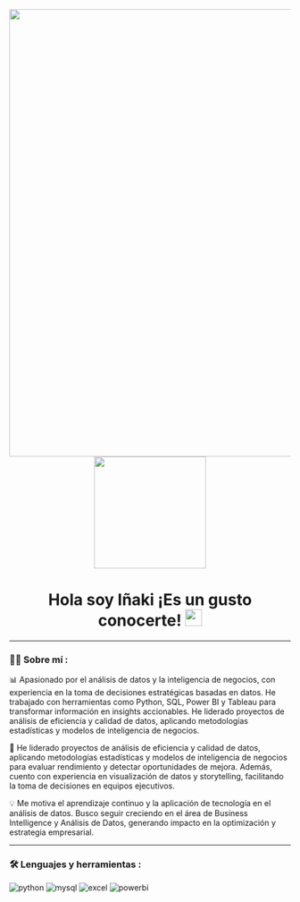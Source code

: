<div id="header" align="center">
  <img decoding="async" src="https://github.com/Inakintriago/Inakintriago/blob/main/I%C3%B1aki%20Intriago.png" width="800"/>
</div>

<div align="center">
  <a href="https://www.linkedin.com/in/i%C3%B1aki-intriago-arredondo/">
    <img src="https://img.shields.io/badge/LinkedIn-0077B5?style=for-the-badge&logo=linkedin&logoColor=white" width="200" />
  </a>
</div>

<div id="badges" align="center">
<img decoding="async" src="https://visitor-badge-reloaded.herokuapp.com/badge?page_id=noelianav91.noelianav91&color=00cf00" alt=""/>

<h1>
  Hola soy Iñaki ¡Es un gusto conocerte!
  <img decoding="async" src="https://media.giphy.com/media/hvRJCLFzcasrR4ia7z/giphy.gif" width="30px"/>
</h1>

---
 <div id="header" align="left">

### :woman_technologist: Sobre mí :
📊 Apasionado por el análisis de datos y la inteligencia de negocios, con experiencia en la toma de decisiones estratégicas basadas en datos. He trabajado con herramientas como Python, SQL, Power BI y Tableau para transformar información en insights accionables. He liderado proyectos de análisis de eficiencia y calidad de datos, aplicando metodologías estadísticas y modelos de inteligencia de negocios.

🚀 He liderado proyectos de análisis de eficiencia y calidad de datos, aplicando metodologías estadísticas y modelos de inteligencia de negocios para evaluar rendimiento y detectar oportunidades de mejora. Además, cuento con experiencia en visualización de datos y storytelling, facilitando la toma de decisiones en equipos ejecutivos.

💡 Me motiva el aprendizaje continuo y la aplicación de tecnología en el análisis de datos. Busco seguir creciendo en el área de Business Intelligence y Análisis de Datos, generando impacto en la optimización y estrategia empresarial.

---

### :hammer_and_wrench: Lenguajes y herramientas :
<div id="header" align="left">
    <img decoding="async" src="https://img.shields.io/badge/Python-3776AB?style=for-the-badge&logo=python&logoColor=white" alt="python"/>
  </a>
    <img decoding="async" src="https://img.shields.io/badge/MySQL-6DB33F?style=for-the-badge&logo=mysql&logoColor=white" alt="mysql"/>
  </a>
 <img decoding="async" src="https://img.shields.io/badge/Microsoft_Excel-217346?style=for-the-badge&logo=microsoft-excel&logoColor=white" alt="excel"/>
  </a>
 <img decoding="async" src="https://img.shields.io/badge/Power_BI-FFBE00?style=for-the-badge&logo=Power-BI&logoColor=white" alt="powerbi"/>
  </a>

</div>

